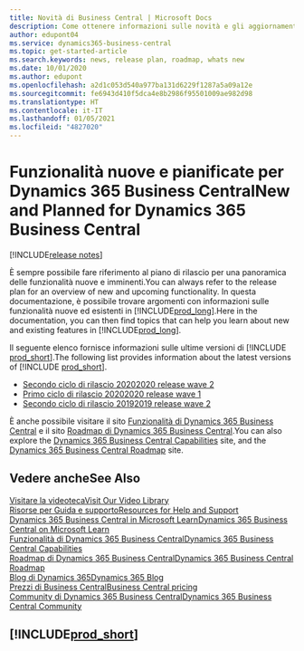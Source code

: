 ```yaml
---
title: Novità di Business Central | Microsoft Docs
description: Come ottenere informazioni sulle novità e gli aggiornamenti più recenti per Business Central.
author: edupont04
ms.service: dynamics365-business-central
ms.topic: get-started-article
ms.search.keywords: news, release plan, roadmap, whats new
ms.date: 10/01/2020
ms.author: edupont
ms.openlocfilehash: a2d1c053d540a977ba131d6229f1287a5a09a12e
ms.sourcegitcommit: fe6943d410f5dca4e8b2986f95501009ae982d98
ms.translationtype: HT
ms.contentlocale: it-IT
ms.lasthandoff: 01/05/2021
ms.locfileid: "4827020"
---
```

# <a name="new-and-planned-for-dynamics-365-business-central"></a><span data-ttu-id="76a37-103">Funzionalità nuove e pianificate per Dynamics 365 Business Central</span><span class="sxs-lookup"><span data-stu-id="76a37-103">New and Planned for Dynamics 365 Business Central</span></span>

[!INCLUDE[release notes](includes/release-notes.md)]

<span data-ttu-id="76a37-104">È sempre possibile fare riferimento al piano di rilascio per una panoramica delle funzionalità nuove e imminenti.</span><span class="sxs-lookup"><span data-stu-id="76a37-104">You can always refer to the release plan for an overview of new and upcoming functionality.</span></span> <span data-ttu-id="76a37-105">In questa documentazione, è possibile trovare argomenti con informazioni sulle funzionalità nuove ed esistenti in [!INCLUDE[prod_long](includes/prod_long.md)].</span><span class="sxs-lookup"><span data-stu-id="76a37-105">Here in the documentation, you can then find topics that can help you learn about new and existing features in [!INCLUDE[prod_long](includes/prod_long.md)].</span></span> 

<span data-ttu-id="76a37-106">Il seguente elenco fornisce informazioni sulle ultime versioni di [!INCLUDE [prod_short](includes/prod_short.md)].</span><span class="sxs-lookup"><span data-stu-id="76a37-106">The following list provides information about the latest versions of [!INCLUDE [prod_short](includes/prod_short.md)].</span></span>  

* [<span data-ttu-id="76a37-107">Secondo ciclo di rilascio 2020</span><span class="sxs-lookup"><span data-stu-id="76a37-107">2020 release wave 2</span></span>](/dynamics365-release-plan/2020wave2/smb/dynamics365-business-central/planned-features)  
* [<span data-ttu-id="76a37-108">Primo ciclo di rilascio 2020</span><span class="sxs-lookup"><span data-stu-id="76a37-108">2020 release wave 1</span></span>](/dynamics365-release-plan/2020wave1/dynamics365-business-central/planned-features)  
* [<span data-ttu-id="76a37-109">Secondo ciclo di rilascio 2019</span><span class="sxs-lookup"><span data-stu-id="76a37-109">2019 release wave 2</span></span>](/dynamics365-release-plan/2019wave2/dynamics365-business-central/planned-features)  

<span data-ttu-id="76a37-110">È anche possibile visitare il sito [Funzionalità di Dynamics 365 Business Central](https://dynamics.microsoft.com/business-central/capabilities/) e il sito [Roadmap di Dynamics 365 Business Central](https://dynamics.microsoft.com/roadmap/business-central/).</span><span class="sxs-lookup"><span data-stu-id="76a37-110">You can also explore the [Dynamics 365 Business Central Capabilities](https://dynamics.microsoft.com/business-central/capabilities/) site, and the [Dynamics 365 Business Central Roadmap](https://dynamics.microsoft.com/roadmap/business-central/) site.</span></span>  

## <a name="see-also"></a><span data-ttu-id="76a37-111">Vedere anche</span><span class="sxs-lookup"><span data-stu-id="76a37-111">See Also</span></span>

[<span data-ttu-id="76a37-112">Visitare la videoteca</span><span class="sxs-lookup"><span data-stu-id="76a37-112">Visit Our Video Library</span></span>](across-videos.md)  
[<span data-ttu-id="76a37-113">Risorse per Guida e supporto</span><span class="sxs-lookup"><span data-stu-id="76a37-113">Resources for Help and Support</span></span>](product-help-and-support.md)  
[<span data-ttu-id="76a37-114">Dynamics 365 Business Central in Microsoft Learn</span><span class="sxs-lookup"><span data-stu-id="76a37-114">Dynamics 365 Business Central on Microsoft Learn</span></span>](/learn/dynamics365/business-central?WT.mc_id=dyn365bc_landingpage-docs)  
[<span data-ttu-id="76a37-115">Funzionalità di Dynamics 365 Business Central</span><span class="sxs-lookup"><span data-stu-id="76a37-115">Dynamics 365 Business Central Capabilities</span></span>](https://dynamics.microsoft.com/business-central/capabilities/)  
[<span data-ttu-id="76a37-116">Roadmap di Dynamics 365 Business Central</span><span class="sxs-lookup"><span data-stu-id="76a37-116">Dynamics 365 Business Central Roadmap</span></span>](https://dynamics.microsoft.com/roadmap/business-central/)  
[<span data-ttu-id="76a37-117">Blog di Dynamics 365</span><span class="sxs-lookup"><span data-stu-id="76a37-117">Dynamics 365 Blog</span></span>](https://cloudblogs.microsoft.com/dynamics365/it/product/business-central/)  
[<span data-ttu-id="76a37-118">Prezzi di Business Central</span><span class="sxs-lookup"><span data-stu-id="76a37-118">Business Central pricing</span></span>](https://dynamics.microsoft.com/business-central/overview/#pricing)  
[<span data-ttu-id="76a37-119">Community di Dynamics 365 Business Central</span><span class="sxs-lookup"><span data-stu-id="76a37-119">Dynamics 365 Business Central Community</span></span>](https://community.dynamics.com/business/)

## [!INCLUDE[prod_short](includes/free_trial_md.md)]
